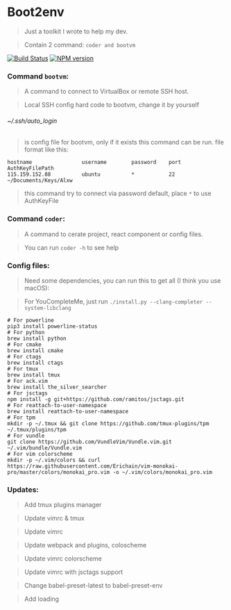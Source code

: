 # Boot2env

> Just a toolkit I wrote to help my dev.

> Contain 2 command: ```coder and bootvm```

[![Build Status](https://travis-ci.org/springhack/boot2env.svg?branch=master)](https://travis-ci.org/springhack/boot2env) [![NPM version](https://img.shields.io/badge/boot2env-flat-green.svg)](https://www.npmjs.com/package/boot2env)

### Command ```bootvm```:

> A command to connect to VirtualBox or remote SSH host.

> Local SSH config hard code to bootvm, change it by yourself

###### ~/.ssh/auto_login

> is config file for bootvm, only if it exists this command can be run. file format like this:

```
hostname                username        password    port    AuthKeyFilePath
115.159.152.88          ubuntu          *           22      ~/Documents/Keys/Alxw
```

> this command try to connect via password default, place ```*``` to use AuthKeyFile

### Command ```coder```: 

> A command to cerate project, react component or config files.

> You can run ```coder -h``` to see help

### Config files:

> Need some dependencies, you can run this to get all (I think you use macOS):

> For YouCompleteMe, just run `./install.py --clang-completer --system-libclang`

```
# For powerline
pip3 install powerline-status
# For python
brew install python
# For cmake
brew install cmake
# For ctags
brew install ctags
# For tmux
brew install tmux
# For ack.vim
brew install the_silver_searcher
# For jsctags
npm install -g git+https://github.com/ramitos/jsctags.git
# For reattach-to-user-namespace
brew install reattach-to-user-namespace
# For tpm
mkdir -p ~/.tmux && git clone https://github.com/tmux-plugins/tpm ~/.tmux/plugins/tpm
# For vundle
git clone https://github.com/VundleVim/Vundle.vim.git ~/.vim/bundle/Vundle.vim
# For vim colorscheme
mkdir -p ~/.vim/colors && curl https://raw.githubusercontent.com/Erichain/vim-monokai-pro/master/colors/monokai_pro.vim -o ~/.vim/colors/monokai_pro.vim
```

### Updates:

> Add tmux plugins manager

> Update vimrc & tmux

> Update vimrc

> Update webpack and plugins, coloscheme

> Update vimrc colorscheme

> Update vimrc with jsctags support

> Change babel-preset-latest to babel-preset-env

> Add loading 
